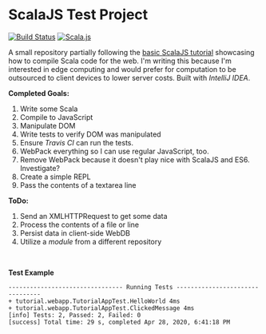 # ScalaJS Test Project

[![Build Status](https://travis-ci.org/RyanFleck/ScalaJS.svg?branch=master)](https://travis-ci.org/RyanFleck/ScalaJS)
[![Scala.js](https://www.scala-js.org/assets/badges/scalajs-1.0.0.svg)](https://www.scala-js.org)


A small repository partially following the [basic ScalaJS tutorial](https://www.scala-js.org/doc/tutorial/basic/)
showcasing how to compile Scala code for the web. I'm writing this because I'm
interested in edge computing and would prefer for computation to be outsourced
to client devices to lower server costs. Built with *IntelliJ IDEA*.

**Completed Goals:**

1. Write some Scala
1. Compile to JavaScript
1. Manipulate DOM
1. Write tests to verify DOM was manipulated
1. Ensure *Travis CI* can run the tests.
1. WebPack everything so I can use regular JavaScript, too.
1. Remove WebPack because it doesn't play nice with ScalaJS and ES6. Investigate?
1. Create a simple REPL
1. Pass the contents of a textarea line


**ToDo:**

1. Send an XMLHTTPRequest to get some data
1. Process the contents of a file or line
1. Persist data in client-side WebDB
1. Utilize a *module* from a different repository

<br />

**Test Example**

```
-------------------------------- Running Tests --------------------------------
+ tutorial.webapp.TutorialAppTest.HelloWorld 4ms  
+ tutorial.webapp.TutorialAppTest.ClickedMessage 4ms  
[info] Tests: 2, Passed: 2, Failed: 0
[success] Total time: 29 s, completed Apr 28, 2020, 6:41:18 PM
```